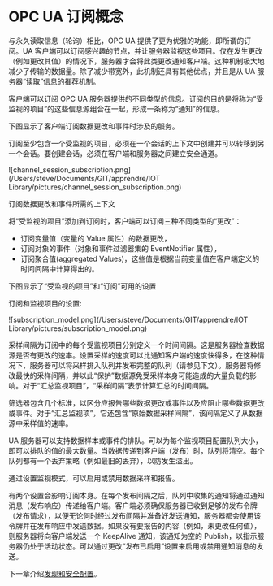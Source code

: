 # OPC UA 订阅概念

与永久读取信息（轮询）相比，OPC UA 提供了更为优雅的功能，即所谓的订阅。UA 客户端可以订阅感兴趣的节点，并让服务器监视这些项目。仅在发生更改（例如更改其值）的情况下，服务器才会将此类更改通知客户端。这种机制极大地减少了传输的数据量。除了减少带宽外，此机制还具有其他优点，并且是从 UA 服务器“读取”信息的推荐机制。

客户端可以订阅 OPC UA 服务器提供的不同类型的信息。订阅的目的是将称为“受监视的项目”的这些信息源组合在一起，形成一条称为“通知”的信息。

下图显示了客户端订阅数据更改和事件时涉及的服务。

订阅至少包含一个受监视的项目，必须在一个会话的上下文中创建并可以转移到另一个会话。要创建会话，必须在客户端和服务器之间建立安全通道。

![channel_session_subscription.png](/Users/steve/Documents/GIT/apprendre/IOT Library/pictures/channel_session_subscription.png)

订阅数据更改和事件所需的上下文

将“受监视的项目”添加到订阅时，客户端可以订阅三种不同类型的“更改”：

- 订阅变量值（变量的 Value 属性）的数据更改，
- 订阅对象的事件（对象和事件过滤器集的 EventNotifier 属性），
- 订阅聚合值(aggregated Values)，这些值是根据当前变量值在客户端定义的时间间隔中计算得出的。

下图显示了“受监视的项目”和“订阅”可用的设置

订阅和监视项目的设置:

![subscription_model.png](/Users/steve/Documents/GIT/apprendre/IOT Library/pictures/subscription_model.png)

采样间隔为订阅中的每个受监视项目分别定义一个时间间隔。这是服务器检查数据源是否有更改的速率。设置采样的速度可以比通知客户端的速度快得多，在这种情况下，服务器可以将采样排入队列并发布完整的队列（请参见下文）。服务器将修改最快的采样间隔，并以此“保护”数据源免受采样本身可能造成的大量负载的影响。对于“汇总监视项目”，“采样间隔”表示计算汇总的时间间隔。

筛选器包含几个标准，以区分应报告哪些数据更改或事件以及应阻止哪些数据更改或事件。对于“汇总监视项”，它还包含“原始数据采样间隔”，该间隔定义了从数据源中采样值的速率。

UA 服务器可以支持数据样本或事件的排队。可以为每个监视项目配置队列大小，即可以排队的值的最大数量。当数据传递到客户端（发布）时，队列将清空。每个队列都有一个丢弃策略（例如最旧的丢弃），以防发生溢出。

通过设置监视模式，可以启用或禁用数据采样和报告。

有两个设置会影响订阅本身。在每个发布间隔之后，队列中收集的通知将通过通知消息（发布响应）传递给客户端。客户端必须确保服务器已收到足够的发布令牌（发布请求），以便无论何时经过发布间隔并准备好发送通知，服务器都会使用该令牌并在发布响应中发送数据。如果没有要报告的内容（例如，未更改任何值），则服务器将向客户端发送一个 KeepAlive 通知，该通知为空的 Publish，以指示服务器仍处于活动状态。可以通过更改“发布已启用”设置来启用或禁用通知消息的发送。

下一章介绍[发现和安全配置](./5.服务发现以及安全配置.md)。
